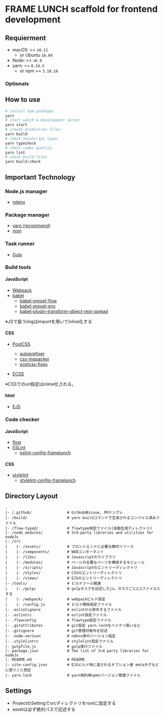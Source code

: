 # FRAME LUNCH scaffold for frontend development

## Requierment

* macOS: >= `10.12`
    * or Ubuntu `16.04`
* Node: >= `v6.9`
* yarn: >= `0.24.5`
    * or npm >= `3.10.10`
    
### Optionals

## How to use

```bash
# install npm packages
yarn
# start watch & development server
yarn start
# create production files
yarn build
# check JavaScript types
yarn typecheck
# check codes quality
yarn lint
# check build files
yarn build:check
```

## Important Technology

### Node.js manager

* [ndenv](https://github.com/riywo/ndenv)

### Package manager

* [yarn (recommend)](https://yarnpkg.com/)
* [npm](https://www.npmjs.com/)

### Task runner

* [Gulp](http://gulpjs.com/)

### Build tools

#### JavaScript

* [Webpack](https://webpack.github.io/)
* [babel](https://babeljs.io/)
    * [babel-preset-flow](https://github.com/babel/babel/tree/master/packages/babel-preset-flow)
    * [babel-preset-env](https://github.com/babel/babel-preset-env)
    * [babel-plugin-transform-object-rest-spread](https://github.com/babel/babel/tree/master/packages/babel-plugin-transform-object-rest-spread)

※JSで扱うimgはimportを用いてinline化する

#### CSS

* [PostCSS](http://postcss.org/)
    * [autoprefixer](https://github.com/postcss/autoprefixer)
    * [css-mqpacker](https://github.com/hail2u/node-css-mqpacker)
    * [postcss-fixes](https://github.com/mattdimu/postcss-fixes)

* [ECSS](http://ecss.io/)

※CSSでのurl指定はinline化される。

#### html

* [EJS](http://www.embeddedjs.com/)

### Code checker

#### JavaScript

* [flow](https://flow.org/)
* [ESLint](http://eslint.org/)
    * [eslint-config-framelunch](https://github.com/framelunch/eslint-config-framelunch)

#### CSS

* [stylelint](https://stylelint.io/)
    * [stylelint-config-framelunch](https://github.com/framelunch/stylelint-config-framelunch)

## Directory Layout

```text
.
|- /.github/                # GitHub用issue, PRテンプレ
|- /build/                  # yarn buildコマンドで生成されるコンパイル済みファイル
|- /flow-typed/             # flowtype用型ファイル(自動生成ディレクトリ)
|- /node_modules/           # 3rd-party libraries and utilities for nodeJs
|- /src
|    |- /assets/            # フロントエンドに必要な静的リソース
|    |- /components/        # WEBコンポーネント
|    |- /libs/              # Javascriptのライブラリ
|    |- /modules/           # ページの主要なパーツを構成するモジュール
|    |- /scripts/           # Javascriptのエントリーディレクトリ
|    |- /styles/            # CSSのエントリーディレクトリ
|    |- /views/             # EJSのエントリーディレクトリ
|- /tools/                  # ビルドツール関連
|    |- /gulp/              # gulpタスクを記述したjs。タスクごとに1ファイルとする
|    |- /webpack/           # webpackビルド設定
|    |- /config.js          # ビルド関係設定ファイル
|- .eslintignore            # eslintから除外するファイル
|- .eslintrc                # eslint設定ファイル
|- .flowconfig              # flowtype設定ファイル
|- .gitattributes           # git設定 yarn.lockをバイナリ扱いなど
|- .gitignore               # git管理対象外を記述
|- .node-version            # ndenv用のバージョン指定
|- .stylelintrc             # stylelint設定ファイル
|- gulpfile.js              # gulp実行ファイル
|- package.json             # The list of 3rd party libraries for nodeJs
|- README.md                # README
|- site-config.json         # EJSビルド時に渡されるオプション値 metaタグなどに使うこと想定
|- yarn.lock                # yarn用利用npmsバージョン管理ファイル
```

## Settings
- ProjectのSettingでsrcディレクトリをrootに設定する
- assetは必ず絶対パスで記述する
